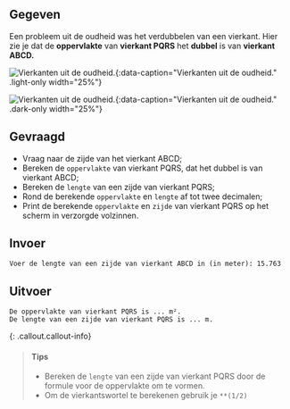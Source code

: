 ## Gegeven
Een probleem uit de oudheid was het verdubbelen van een vierkant. 
Hier zie je dat de **oppervlakte** van **vierkant PQRS** het **dubbel** is van **vierkant ABCD.**

![Vierkanten uit de oudheid.](media/image.png "Vierkanten uit de oudheid."){:data-caption="Vierkanten uit de oudheid." .light-only width="25%"}

![Vierkanten uit de oudheid.](media/image_dark.png "Vierkanten uit de oudheid."){:data-caption="Vierkanten uit de oudheid." .dark-only width="25%"}

## Gevraagd
- Vraag naar de zijde van het vierkant ABCD;
- Bereken de `oppervlakte` van vierkant PQRS, dat het dubbel is van vierkant ABCD;
- Bereken de `lengte` van een zijde van vierkant PQRS;
- Rond de berekende `oppervlakte` en `lengte` af tot twee decimalen;
- Print de berekende `oppervlakte` en `zijde` van vierkant PQRS op het scherm in verzorgde volzinnen.

## Invoer
```
Voer de lengte van een zijde van vierkant ABCD in (in meter): 15.763
```

## Uitvoer
```
De oppervlakte van vierkant PQRS is ... m².
De lengte van een zijde van vierkant PQRS is ... m.
```

{: .callout.callout-info}
>#### Tips
> - Bereken de `lengte` van een zijde van vierkant PQRS door de formule voor de oppervlakte om te vormen.
> - Om de vierkantswortel te berekenen gebruik je `**(1/2)`
